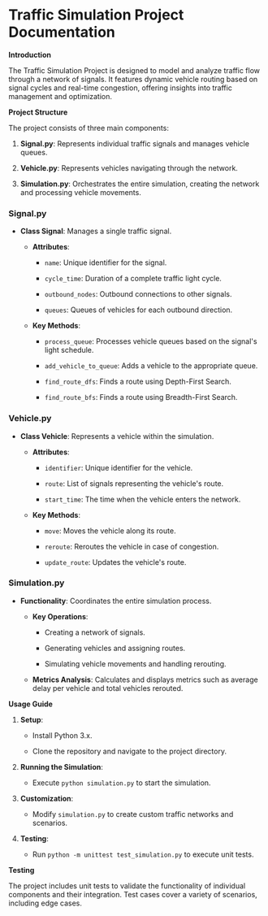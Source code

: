 # Traffic Simulation Project Documentation

**Introduction**

The Traffic Simulation Project is designed to model and analyze traffic flow through a network of signals. It features dynamic vehicle routing based on signal cycles and real-time congestion, offering insights into traffic management and optimization.

**Project Structure** 

The project consists of three main components:

1. **Signal.py**: Represents individual traffic signals and manages vehicle queues.

2. **Vehicle.py**: Represents vehicles navigating through the network.

3. **Simulation.py**: Orchestrates the entire simulation, creating the network and processing vehicle movements.

### **Signal.py**

* **Class Signal**: Manages a single traffic signal.  

    * **Attributes**:

        * `name`: Unique identifier for the signal.

        * `cycle_time`: Duration of a complete traffic light cycle. 

        * `outbound_nodes`: Outbound connections to other signals.

        * `queues`: Queues of vehicles for each outbound direction.

    * **Key Methods**:
                    
        * `process_queue`: Processes vehicle queues based on the signal's light schedule.

        * `add_vehicle_to_queue`: Adds a vehicle to the appropriate queue.

        * `find_route_dfs`: Finds a route using Depth-First Search.

        * `find_route_bfs`: Finds a route using Breadth-First Search.

### **Vehicle.py**  

* **Class Vehicle**: Represents a vehicle within the simulation.

    * **Attributes**:
       
        * `identifier`: Unique identifier for the vehicle.
   
        * `route`: List of signals representing the vehicle's route.
   
        * `start_time`: The time when the vehicle enters the network.

    * **Key Methods**:

        * `move`: Moves the vehicle along its route.

        * `reroute`: Reroutes the vehicle in case of congestion.

        * `update_route`: Updates the vehicle's route.

### **Simulation.py**  

* **Functionality**: Coordinates the entire simulation process.

    * **Key Operations**:

        * Creating a network of signals.

        * Generating vehicles and assigning routes. 

        * Simulating vehicle movements and handling rerouting.
                    
    * **Metrics Analysis**: Calculates and displays metrics such as average delay per vehicle and total vehicles rerouted.

**Usage Guide**

1. **Setup**:

    * Install Python 3.x.

    * Clone the repository and navigate to the project directory.
        
2. **Running the Simulation**:

    * Execute `python simulation.py` to start the simulation.
        
3. **Customization**:

    * Modify `simulation.py` to create custom traffic networks and scenarios.
        
4. **Testing**:

    * Run `python -m unittest test_simulation.py` to execute unit tests.

**Testing**   

The project includes unit tests to validate the functionality of individual components and their integration. Test cases cover a variety of scenarios, including edge cases.